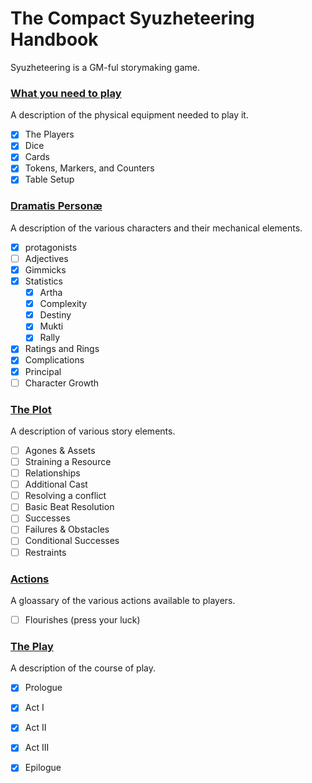The Compact Syuzheteering Handbook
===============

Syuzheteering is a GM-ful storymaking game.

### [What you need to play](./1_what_you_need.md)
A description of the physical equipment needed to play it.
- [X] The Players
- [X] Dice
- [X] Cards
- [X] Tokens, Markers, and Counters
- [X] Table Setup
### [Dramatis Personæ](./2_dramatis_personae.md)
A description of the various characters and their mechanical elements.
- [X] protagonists
- [ ] Adjectives
- [X] Gimmicks
- [x] Statistics
   * [X] Artha
   * [X] Complexity
   * [X] Destiny
   * [X] Mukti
   * [X] Rally
- [X] Ratings and Rings
- [X] Complications
- [X] Principal
- [ ] Character Growth
### [The Plot](./3_the_plot.md)
A description of various story elements.
- [ ] Agones & Assets
- [ ] Straining a Resource
- [ ] Relationships
- [ ] Additional Cast
- [ ] Resolving a conflict
- [ ] Basic Beat Resolution
- [ ] Successes
- [ ] Failures & Obstacles
- [ ] Conditional Successes
- [ ] Restraints
### [Actions](./4_actions.md)
A gloassary of the various actions available to players.
- [ ] Flourishes (press your luck)
### [The Play](./5_the_play.md)
A description of the course of play.
- [X] Prologue
- [X] Act I
- [X] Act II
- [X] Act III
- [X] Epilogue





